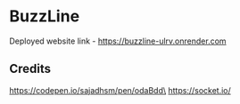 # BuzzLine
Deployed website link - https://buzzline-ulrv.onrender.com

## Credits
https://codepen.io/sajadhsm/pen/odaBdd\
https://socket.io/
